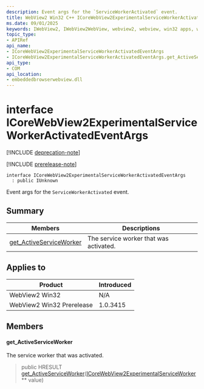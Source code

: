 ```yaml
---
description: Event args for the `ServiceWorkerActivated` event.
title: WebView2 Win32 C++ ICoreWebView2ExperimentalServiceWorkerActivatedEventArgs
ms.date: 09/01/2025
keywords: IWebView2, IWebView2WebView, webview2, webview, win32 apps, win32, edge, ICoreWebView2, ICoreWebView2Controller, browser control, edge html, ICoreWebView2ExperimentalServiceWorkerActivatedEventArgs
topic_type: 
- APIRef
api_name:
- ICoreWebView2ExperimentalServiceWorkerActivatedEventArgs
- ICoreWebView2ExperimentalServiceWorkerActivatedEventArgs.get_ActiveServiceWorker
api_type:
- COM
api_location:
- embeddedbrowserwebview.dll
---
```


# interface ICoreWebView2ExperimentalServiceWorkerActivatedEventArgs

[!INCLUDE [deprecation-note](../includes/deprecation-note.md)]

[!INCLUDE [prerelease-note](../includes/prerelease-note.md)]

```
interface ICoreWebView2ExperimentalServiceWorkerActivatedEventArgs
  : public IUnknown
```

Event args for the `ServiceWorkerActivated` event.

## Summary

 Members                        | Descriptions
--------------------------------|---------------------------------------------
[get_ActiveServiceWorker](#get_activeserviceworker) | The service worker that was activated.

## Applies to

Product                         | Introduced
--------------------------------|---------------------------------------------
WebView2 Win32            |    N/A
WebView2 Win32 Prerelease |    1.0.3415

## Members

#### get_ActiveServiceWorker

The service worker that was activated.

> public HRESULT [get_ActiveServiceWorker](#get_activeserviceworker)([ICoreWebView2ExperimentalServiceWorker](icorewebview2experimentalserviceworker.md#icorewebview2experimentalserviceworker) ** value)

